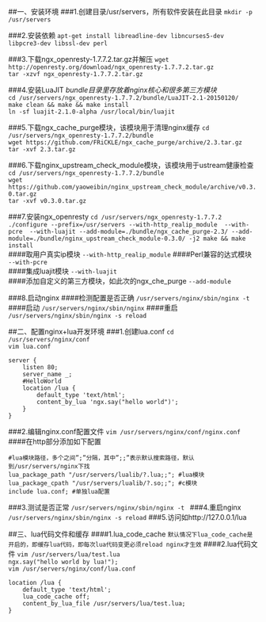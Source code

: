 ##一、安装环境
###1.创建目录/usr/servers，所有软件安装在此目录
`mkdir -p /usr/servers`

###2.安装依赖
`apt-get install libreadline-dev libncurses5-dev libpcre3-dev libssl-dev perl`

###3.下载ngx_openresty-1.7.7.2.tar.gz并解压
`wget http://openresty.org/download/ngx_openresty-1.7.7.2.tar.gz`  
`tar -xzvf ngx_openresty-1.7.7.2.tar.gz`

###4.安装LuaJIT
*bundle目录里存放着nginx核心和很多第三方模块*  
`cd /usr/servers/ngx_openresty-1.7.7.2/bundle/LuaJIT-2.1-20150120/`  
`make clean && make && make install`  
`ln -sf luajit-2.1.0-alpha /usr/local/bin/luajit`  

###5.下载ngx_cache_purge模块，该模块用于清理nginx缓存
`cd /usr/servers/ngx_openresty-1.7.7.2/bundle`  
`wget https://github.com/FRiCKLE/ngx_cache_purge/archive/2.3.tar.gz`  
`tar -xvf 2.3.tar.gz`  

###6.下载nginx_upstream_check_module模块，该模块用于ustream健康检查
`cd /usr/servers/ngx_openresty-1.7.7.2/bundle`  
`wget https://github.com/yaoweibin/nginx_upstream_check_module/archive/v0.3.0.tar.gz`  
`tar -xvf v0.3.0.tar.gz`  

###7.安装ngx_openresty
`cd /usr/servers/ngx_openresty-1.7.7.2`  
`./configure --prefix=/usr/servers --with-http_realip_module  --with-pcre  --with-luajit --add-module=./bundle/ngx_cache_purge-2.3/ --add-module=./bundle/nginx_upstream_check_module-0.3.0/ -j2
 make && make install`  
####取用户真实ip模块
`--with-http_realip_module`
####Perl兼容的达式模块  
`--with-pcre`   
####集成luajit模块 
`--with-luajit`     
####添加自定义的第三方模块，如此次的ngx_che_purge
`--add-module`  

###8.启动nginx
####检测配置是否正确
`/usr/servers/nginx/sbin/nginx -t`
####启动
`/usr/servers/nginx/sbin/nginx`
####重启
`/usr/servers/nginx/sbin/nginx -s reload`

##二、配置nginx+lua开发环境
###1.创建lua.conf 
`cd /usr/servers/nginx/conf`  
`vim lua.conf`  
```
server { 
    listen 80; 
    server_name _;
    #HelloWorld
    location /lua { 
        default_type 'text/html'; 
        content_by_lua 'ngx.say("hello world")'; 
    }
}
```
###2.编辑nginx.conf配置文件 
`vim /usr/servers/nginx/conf/nginx.conf`
####在http部分添加如下配置
```
#lua模块路径，多个之间”;”分隔，其中”;;”表示默认搜索路径，默认到/usr/servers/nginx下找
lua_package_path "/usr/servers/lualib/?.lua;;"; #lua模块 
lua_package_cpath "/usr/servers/lualib/?.so;;"; #c模块 
include lua.conf; #单独lua配置
```
###3.测试是否正常
`/usr/servers/nginx/sbin/nginx -t `
###4.重启nginx
`/usr/servers/nginx/sbin/nginx -s reload`
###5.访问如http://127.0.0.1/lua

##三、lua代码文件和缓存
####1.lua_code_cache
`默认情况下lua_code_cache是开启的，即缓存lua代码，即每次lua代码变更必须reload nginx才生效`
####2.lua代码文件
`vim /usr/servers/lua/test.lua`  
`ngx.say("hello world by lua!");`  
`vim /usr/servers/nginx/conf/lua.conf`  
```
location /lua { 
    default_type 'text/html';
    lua_code_cache off;
    content_by_lua_file /usr/servers/lua/test.lua; 
}

```
